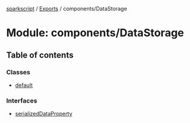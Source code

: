 [sparkscript](../README.md) / [Exports](../modules.md) / components/DataStorage

# Module: components/DataStorage

## Table of contents

### Classes

- [default](../classes/components_DataStorage.default.md)

### Interfaces

- [serializedDataProperty](../interfaces/components_DataStorage.serializedDataProperty.md)
